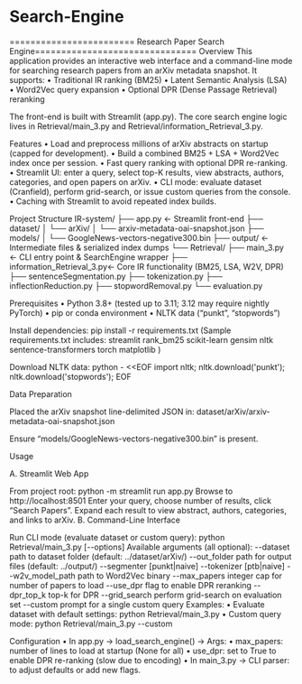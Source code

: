# Search-Engine
======================== Research Paper Search Engine===============================
Overview
This application provides an interactive web interface and a command-line mode for searching research papers from an arXiv metadata snapshot. It supports: • Traditional IR ranking (BM25) • Latent Semantic Analysis (LSA) • Word2Vec query expansion • Optional DPR (Dense Passage Retrieval) reranking

The front-end is built with Streamlit (app.py). The core search engine logic lives in Retrieval/main_3.py and Retrieval/information_Retrieval_3.py.

Features
• Load and preprocess millions of arXiv abstracts on startup (capped for development). • Build a combined BM25 + LSA + Word2Vec index once per session. • Fast query ranking with optional DPR re-ranking. • Streamlit UI: enter a query, select top-K results, view abstracts, authors, categories, and open papers on arXiv. • CLI mode: evaluate dataset (Cranfield), perform grid-search, or issue custom queries from the console. • Caching with Streamlit to avoid repeated index builds.

Project Structure
IR-system/ ├── app.py ← Streamlit front-end
├── dataset/
│ └── arXiv/
│ └── arxiv-metadata-oai-snapshot.json
├── models/
│ └── GoogleNews-vectors-negative300.bin
├── output/ ← Intermediate files & serialized index dumps
└── Retrieval/
├── main_3.py ← CLI entry point & SearchEngine wrapper
├── information_Retrieval_3.py← Core IR functionality (BM25, LSA, W2V, DPR)
├── sentenceSegmentation.py
├── tokenization.py
├── inflectionReduction.py
├── stopwordRemoval.py
└── evaluation.py 

Prerequisites
• Python 3.8+ (tested up to 3.11; 3.12 may require nightly PyTorch)
• pip or conda environment
• NLTK data (“punkt”, “stopwords”)




Install dependencies:
pip install -r requirements.txt
(Sample requirements.txt includes:
streamlit
rank_bm25
scikit-learn
gensim
nltk
sentence-transformers
torch
matplotlib
)

Download NLTK data:
python - <<EOF
import nltk;
nltk.download('punkt');
nltk.download('stopwords');
EOF

Data Preparation

Placed the arXiv snapshot line-delimited JSON in:
dataset/arXiv/arxiv-metadata-oai-snapshot.json

Ensure “models/GoogleNews-vectors-negative300.bin” is present.

Usage

A. Streamlit Web App

From project root:
python -m streamlit run app.py
Browse to http://localhost:8501
Enter your query, choose number of results, click “Search Papers”.
Expand each result to view abstract, authors, categories, and links to arXiv.
B. Command-Line Interface

Run CLI mode (evaluate dataset or custom query):
python Retrieval/main_3.py [--options]
Available arguments (all optional):
--dataset path to dataset folder (default: ../dataset/arXiv/)
--out_folder path for output files (default: ../output/)
--segmenter [punkt|naive]
--tokenizer [ptb|naive]
--w2v_model_path path to Word2Vec binary
--max_papers integer cap for number of papers to load
--use_dpr flag to enable DPR reranking
--dpr_top_k top-k for DPR
--grid_search perform grid-search on evaluation set
--custom prompt for a single custom query
Examples:
• Evaluate dataset with default settings:
python Retrieval/main_3.py
• Custom query mode:
python Retrieval/main_3.py --custom

Configuration
• In app.py → load_search_engine() → Args:
• max_papers: number of lines to load at startup (None for all)
• use_dpr: set to True to enable DPR re-ranking (slow due to encoding)
• In main_3.py → CLI parser: to adjust defaults or add new flags.
